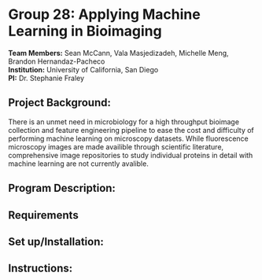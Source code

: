 # Group 28: Applying Machine Learning in Bioimaging
__Team Members:__ Sean McCann, Vala Masjedizadeh, Michelle Meng, Brandon Hernandaz-Pacheco\
__Institution:__ University of California, San Diego\
__PI:__ Dr. Stephanie Fraley

## Project Background: 
There is an unmet need in microbiology for a high throughput bioimage collection and feature engineering pipeline to ease the cost and difficulty of performing machine learning on microscopy datasets. While fluorescence microscopy images are made availible through scientific literature, comprehensive image repositories to study individual proteins in detail with machine learning are not currently avalible. 

## Program Description: 


## Requirements


## Set up/Installation: 

## Instructions: 

